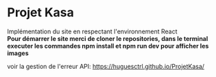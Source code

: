 # Projet Kasa

Implémentation du site en respectant l'environnement React <br/>
**Pour démarrer le site merci de cloner le repositories, dans le terminal executer les commandes npm install et npm run dev pour afficher les images**

voir la gestion de l'erreur API: https://huguesctrl.github.io/ProjetKasa/
